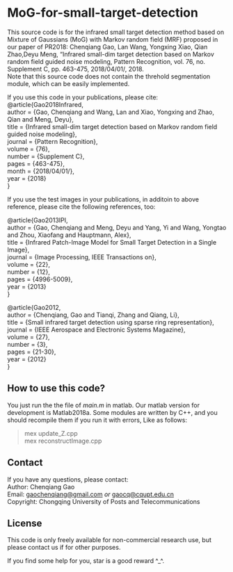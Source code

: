 # MoG-for-small-target-detection
This source code is for the infrared small target detection method based on  Mixture of Gaussians (MoG) with Markov random field (MRF) proposed in our paper of PR2018: Chenqiang Gao, Lan Wang, Yongxing Xiao, Qian Zhao,Deyu Meng, “Infrared small-dim target detection based on Markov random field guided noise modeling, Pattern Recognition, vol. 76, no. Supplement C, pp. 463-475, 2018/04/01/, 2018.  
Note that this source code does not contain the threhold segmentation module, which can be easily implemented.

If you use this code in your publications, please cite:  
@article{Gao2018Infrared,  
   author = {Gao, Chenqiang and Wang, Lan and Xiao, Yongxing and Zhao, Qian and Meng, Deyu},  
   title = {Infrared small-dim target detection based on Markov random field guided noise modeling},  
   journal = {Pattern Recognition},  
   volume = {76},  
   number = {Supplement C},  
   pages = {463-475},  
   month = {2018/04/01/},  
   year = {2018}  
}  

If you use the test images in your publications, in additoin to above reference, please cite the following references, too:

@article{Gao2013IPI,  
   author = {Gao, Chenqiang and Meng, Deyu and Yang, Yi and Wang, Yongtao and Zhou, Xiaofang and Hauptmann, Alex},  
   title = {Infrared Patch-Image Model for Small Target Detection in a Single Image},  
   journal = {Image Processing, IEEE Transactions on},  
   volume = {22},  
   number = {12},  
   pages = {4996-5009},  
   year = {2013}  
}

@article{Gao2012,  
 author = {Chenqiang, Gao and Tianqi, Zhang and Qiang, Li},  
 title = {Small infrared target detection using sparse ring representation},  
  journal = {IEEE Aerospace and Electronic Systems Magazine},  
   volume = {27},  
   number = {3},  
   pages = {21-30},  
   year = {2012}  
}  


## How to use this code?
You just run the the file of *main.m* in matlab. Our matlab version for development is Matlab2018a. 
Some modules are written by C++, and you should recompile them if you run
it with errors, Like as follows:
> mex update_Z.cpp  
> mex reconstructImage.cpp  

## Contact
If you have any questions, please contact:  
Author: Chenqiang Gao  
Email: gaochenqiang@gmail.com *or* gaocq@cqupt.edu.cn  
Copyright: Chongqing University of Posts and Telecommunications  
## License
This code is only freely available for non-commercial research use, but please contact us if for other purposes.

If you find some help for you, star is a good reward ^_^. 